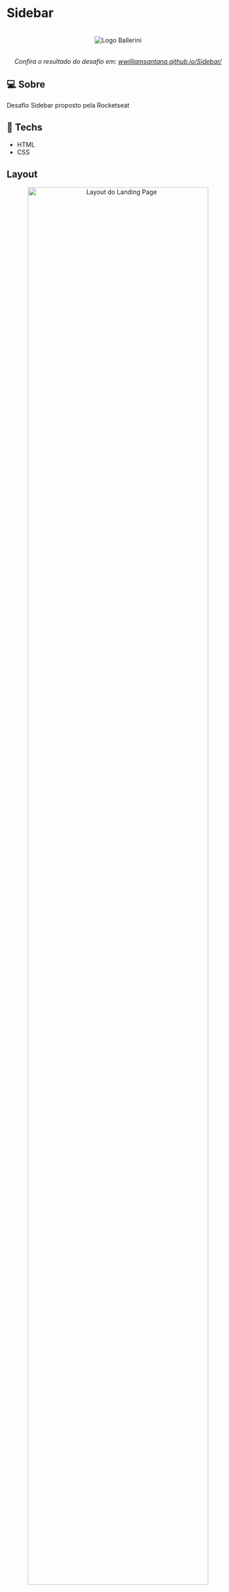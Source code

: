 # Sidebar
<div align="center">
  <br>
  <img alt="Logo Ballerini" src="https://wwilliamsantana.github.io/LandingPage-Comunidade-Ballerini/assets/BALLERINI.svg" />
  <br>
  <br>
  <p align="center"><em>Confira o resultado do desafio em: <a href="https://wwilliamsantana.github.io/Sidebar/" target="_blank">wwilliamsantana.github.io/Sidebar/</a></em></p>
</div>




## :computer: Sobre  

Desafio Sidebar proposto pela Rocketseat

## :rocket: Techs

<ul>
  <li> HTML</li>
  <li> CSS </li>
 
</ul>

## Layout

<div align="center">
  <img alt="Layout do Landing Page" src="https://repository-images.githubusercontent.com/448674835/24caafde-aaf5-4311-848d-74357353a5f0" width="90%">

  <p>
    Layou do desafio no figma <a href="https://www.figma.com/file/myqP66iQwzjwjrIAJyyrip/BalleBot" target="_blank">link</a>
  </p>
</div>
